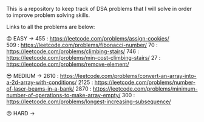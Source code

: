 This is a repository to keep track of DSA problems that I will solve in order to improve problem solving skills.

Links to all the problems are below: 

😍 EASY -> 
455 : https://leetcode.com/problems/assign-cookies/  
509 : https://leetcode.com/problems/fibonacci-number/
70 : https://leetcode.com/problems/climbing-stairs/
746 : https://leetcode.com/problems/min-cost-climbing-stairs/
27 : https://leetcode.com/problems/remove-element/

😎 MEDIUM -> 
2610 : https://leetcode.com/problems/convert-an-array-into-a-2d-array-with-conditions/
2125 : https://leetcode.com/problems/number-of-laser-beams-in-a-bank/
2870 : https://leetcode.com/problems/minimum-number-of-operations-to-make-array-empty/
300 : https://leetcode.com/problems/longest-increasing-subsequence/

😢 HARD ->
